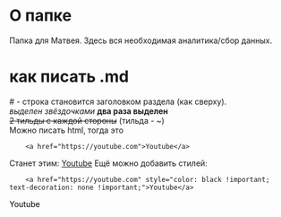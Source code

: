 # О папке
Папка для Матвея. Здесь вся необходимая аналитика/сбор данных.
# как писать .md
\# - строка становится заголовком раздела (как сверху). <br>
*выделен звёздочками* **два раза выделен**<br>
 ~~2 тильды с каждой стороны~~ (тильда - \~)<br>
Можно писать html, тогда это
```
    <a href="https://youtube.com">Youtube</a>
```
Станет этим:
<a href="https://youtube.com">Youtube</a>
Ещё можно добавить стилей:
```
    <a href="https://youtube.com" style="color: black !important; text-decoration: none !important;">Youtube</a>
```
<a href="https://youtube.com" style="color: black !important; text-decoration: none !important;">Youtube</a>